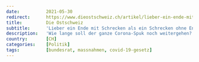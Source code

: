 ```yaml
---
date:          2021-05-30
redirect:      https://www.dieostschweiz.ch/artikel/lieber-ein-ende-mit-schrecken-als-ein-schrecken-ohne-ende-a3g7N4G
title:         Die Ostschweiz
subtitle:      'Lieber ein Ende mit Schrecken als ein Schrecken ohne Ende'
description:   'Wie lange soll der ganze Corona-Spuk noch weitergehen? Glaubt noch irgend jemand, dass der Bundesrat ab dem nächsten Herbst nicht wieder das ganze Winterhalbjahr hindurch einen Dauer-Lockdown verhängt, wenn wir ihn nicht bremsen?'
country:       [CH]
categories:    [Politik]
tags:          [bundesrat, massnahmen, covid-19-gesetz]
---
```

